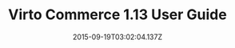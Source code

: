 ---
title: Virto Commerce 1.13 User Guide
description: Virto Commerce 1.13 User Guide
layout: docs
date: 2015-09-19T03:02:04.137Z
---